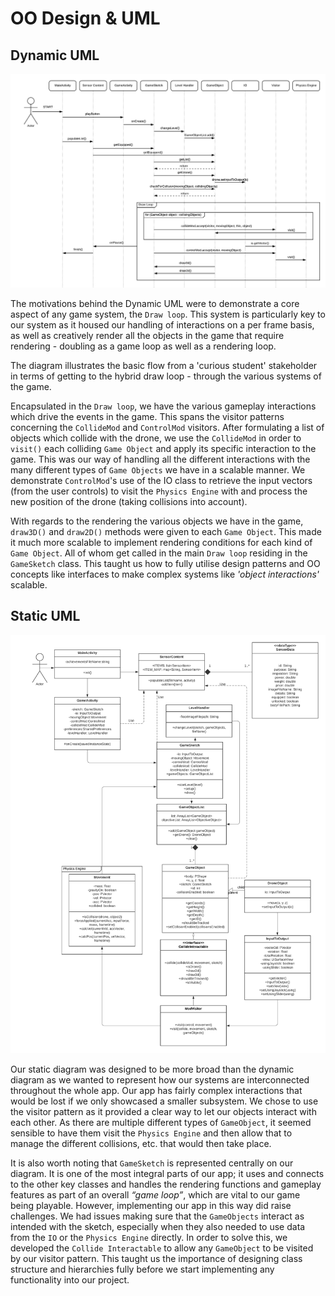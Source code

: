 # OO Design & UML

## Dynamic UML
<style>
    .img-container {
    text-align: center;
}
</style>
<div class="img-container">
<img src="./Assets/dynamic-uml.png" alt="Dynamic UML">
</div>

The motivations behind the Dynamic UML were to demonstrate a core aspect of any game system, the `Draw loop`. This system is particularly key to our system as it housed our handling of interactions on a per frame basis, as well as creatively render all the objects in the game that require rendering - doubling as a game loop as well as a rendering loop.

The diagram illustrates the basic flow from a 'curious student' stakeholder in terms of getting to the hybrid draw loop - through the various systems of the game.

Encapsulated in the `Draw loop`, we have the various gameplay interactions which drive the events in the game. This spans the visitor patterns concerning the `CollideMod` and `ControlMod` visitors. After formulating a list of objects which collide with the drone, we use the `CollideMod` in order to `visit()` each colliding `Game Object` and apply its specific interaction to the game. This was our way of handling all the different interactions with the many different types of `Game Objects` we have in a scalable manner. We demonstrate `ControlMod`'s use of the IO class to retrieve the input vectors (from the user controls) to visit the `Physics Engine` with and process the new position of the drone (taking collisions into account).

With regards to the rendering the various objects we have in the game, `draw3D()` and `draw2D()` methods were given to each `Game Object`. This made it much more scalable to implement rendering conditions for each kind of `Game Object`. All of  whom get called in the main `Draw loop` residing in the `GameSketch` class. This taught us how to fully utilise design patterns and OO concepts like interfaces to make complex systems like *'object interactions'* scalable.

## Static UML
</style>
<div class="img-container">
<img src="./Assets/static-uml.png" alt="Static UML">
</div>

Our static diagram was designed to be more broad than the dynamic diagram as we wanted to represent how our systems are interconnected throughout the whole app. Our app has fairly complex interactions that would be lost if we only showcased a smaller subsystem. We chose to use the visitor pattern as it provided a clear way to let our objects interact with each other. As there are multiple different types of `GameObject`, it seemed sensible to have them visit the `Physics Engine` and then allow that to manage the different collisions, etc. that would then take place.

It is also worth noting that `GameSketch` is represented centrally on our diagram. It is one of the most integral parts of our app; it uses and connects to the other key classes and handles the rendering functions and gameplay features as part of an overall *“game loop”*, which are vital to our game being playable. However, implementing our app in this way did raise challenges. We had issues making sure that the `GameObjects` interact as intended with the sketch, especially when they also needed to use data from the `IO` or the `Physics Engine` directly.  In order to solve this, we developed the `Collide Interactable` to allow any `GameObject` to be visited by our visitor pattern. This taught us the importance of designing class structure and hierarchies fully before we start implementing any functionality into our project.